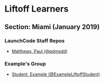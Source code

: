# Liftoff Learners

## Section: Miami (January 2019)

### LaunchCode Staff Repos

- [Matthews, Paul (@pdmxdd)](https://www.github.com/pdmxdd/liftoff-assignments)


### Example's Group
- [Student, Example (@ExampleLiftoffStudent)](https://github.com/ExampleLiftoffStudent/liftoff-assignments)
